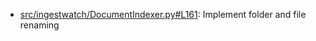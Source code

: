 - [src/ingestwatch/DocumentIndexer.py#L161](src/ingestwatch/DocumentIndexer.py#L161): Implement folder and file renaming
